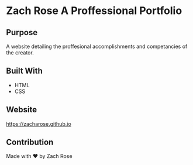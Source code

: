 # Zach Rose A Proffessional Portfolio

## Purpose 
A website detailing the proffesional accomplishments and competancies of the creator. 

## Built With
* HTML
* CSS

## Website
https://zacharose.github.io

## Contribution
Made with ❤️ by Zach Rose